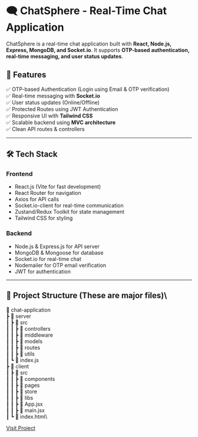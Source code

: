# 🗨️ ChatSphere - Real-Time Chat Application

ChatSphere is a real-time chat application built with **React, Node.js, Express, MongoDB, and Socket.io**. It supports **OTP-based authentication, real-time messaging, and user status updates**.

## 🚀 Features

✅ OTP-based Authentication (Login using Email & OTP verification)\
✅ Real-time messaging with **Socket.io**\
✅ User status updates (Online/Offline)\
✅ Protected Routes using JWT Authentication\
✅ Responsive UI with **Tailwind CSS**\
✅ Scalable backend using **MVC architecture**\
✅ Clean API routes & controllers

---

## 🛠️ Tech Stack

### **Frontend**

- React.js (Vite for fast development)
- React Router for navigation
- Axios for API calls
- Socket.io-client for real-time communication
- Zustand/Redux Toolkit for state management
- Tailwind CSS for styling

### **Backend**

- Node.js & Express.js for API server
- MongoDB & Mongoose for database
- Socket.io for real-time chat
- Nodemailer for OTP email verification
- JWT for authentication

---

## 📂 Project Structure (These are major files)\

📂 chat-application \
┣ 📂 server \
┃ ┣ 📂 src\
┃ ┃ ┣ 📂 controllers\
┃ ┃ ┣ 📂 middleware\
┃ ┃ ┣ 📂 models\
┃ ┃ ┣ 📂 routes\
┃ ┃ ┣ 📂 utils\
┃ ┗ 📜 index.js\
┣ 📂 client\
┃ ┣ 📂 src \
┃ ┃ ┣ 📂 components \
┃ ┃ ┣ 📂 pages \
┃ ┃ ┣ 📂 store \
┃ ┃ ┣ 📂 libs\
┃ ┃ ┣ 📜 App.jsx \
┃ ┃ ┣ 📜 main.jsx \
┃ ┗ 📜 index.html\



[Visit Project]([https://chatsphere-8tcn.onrender.com/])
